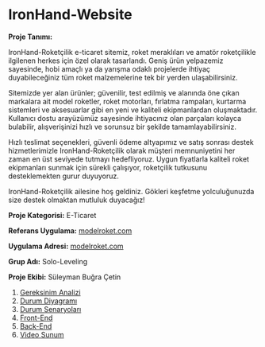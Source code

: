 # IronHand-Website

**Proje Tanımı:** 

IronHand-Roketçilik e-ticaret sitemiz, roket meraklıları ve amatör roketçilikle ilgilenen herkes için özel olarak tasarlandı. Geniş ürün yelpazemiz sayesinde, hobi amaçlı ya da yarışma odaklı projelerde ihtiyaç duyabileceğiniz tüm roket malzemelerine tek bir yerden ulaşabilirsiniz.

Sitemizde yer alan ürünler; güvenilir, test edilmiş ve alanında öne çıkan markalara ait model roketler, roket motorları, fırlatma rampaları, kurtarma sistemleri ve aksesuarlar gibi en yeni ve kaliteli ekipmanlardan oluşmaktadır. Kullanıcı dostu arayüzümüz sayesinde ihtiyacınız olan parçaları kolayca bulabilir, alışverişinizi hızlı ve sorunsuz bir şekilde tamamlayabilirsiniz.

Hızlı teslimat seçenekleri, güvenli ödeme altyapımız ve satış sonrası destek hizmetlerimizle IronHand-Roketçilik olarak müşteri memnuniyetini her zaman en üst seviyede tutmayı hedefliyoruz. Uygun fiyatlarla kaliteli roket ekipmanları sunmak için sürekli çalışıyor, roketçilik tutkusunu desteklemekten gurur duyuyoruz.

IronHand-Roketçilik ailesine hoş geldiniz. Gökleri keşfetme yolculuğunuzda size destek olmaktan mutluluk duyacağız!

**Proje Kategorisi:** E-Ticaret

**Referans Uygulama:** [modelroket.com](modelroket.com)

**Uygulama Adresi:** [modelroket.com](modelroket.com)

**Grup Adı:** Solo-Leveling

**Proje Ekibi:** Süleyman Buğra Çetin

1. [Gereksinim Analizi](Gereksinim-Analizi.md)
2. [Durum Diyagramı](Durum-Diyagramı.md)
3. [Durum Senaryoları](Durum-Senaryoları.md)
4. [Front-End](Front-End.md)
5. [Back-End](Back-End.md)
6. [Video Sunum](Sunum.md)

